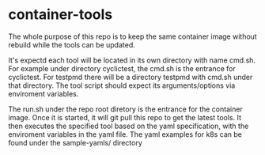 # container-tools

The whole purpose of this repo is to keep the same container image without rebuild while the tools can be updated.

It's expectd each tool will be located in its own directory with name cmd.sh. For example under directory cyclictest, the cmd.sh is the entrance for cyclictest. For testpmd there will be a directory testpmd with cmd.sh under that directory. The tool script should expect its arguments/options via enviroment variables.

The run.sh under the repo root diretory is the entrance for the container image. Once it is started, it will git pull this repo to get the latest tools. It then executes the specified tool based on the yaml specification, with the enviroment variables in the yaml file. The yaml examples for k8s can be found under the sample-yamls/ directory

